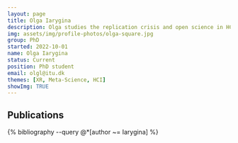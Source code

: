 ```yaml
---
layout: page
title: Olga Iarygina
description: Olga studies the replication crisis and open science in HCI, in particular in XR. She is trying to explore the extent of the replication crisis in XR and establish the applicability of initiatives that have improved scientific practice in other research areas for XR research. 
img: assets/img/profile-photos/olga-square.jpg
group: PhD
started: 2022-10-01
name: Olga Iarygina
status: Current
position: PhD student
email: olgl@itu.dk
themes: [XR, Meta-Science, HCI]
showImg: TRUE
---
```


Publications
----------
<div class="publications">
  {% bibliography --query @*[author ~= Iarygina] %}
</div>
